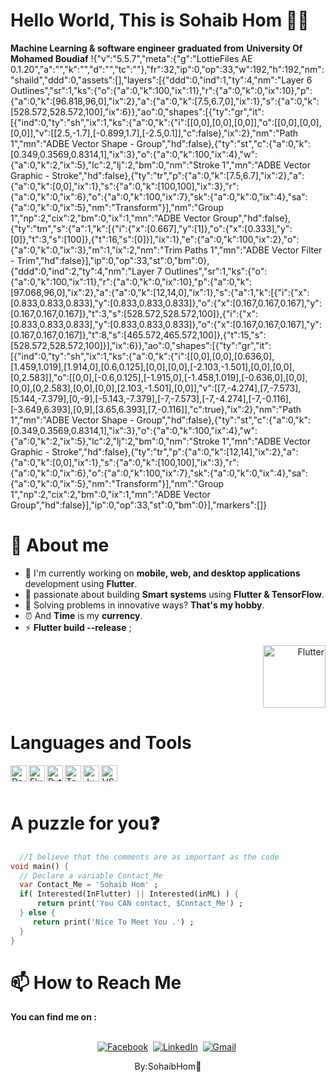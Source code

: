 # Hello World, This is Sohaib Hom 👋👋
**Machine Learning & software engineer** **graduated from** **University Of Mohamed Boudiaf**
!{"v":"5.5.7","meta":{"g":"LottieFiles AE 0.1.20","a":"","k":"","d":"","tc":""},"fr":32,"ip":0,"op":33,"w":192,"h":192,"nm":"shaild","ddd":0,"assets":[],"layers":[{"ddd":0,"ind":1,"ty":4,"nm":"Layer 6 Outlines","sr":1,"ks":{"o":{"a":0,"k":100,"ix":11},"r":{"a":0,"k":0,"ix":10},"p":{"a":0,"k":[96.818,96,0],"ix":2},"a":{"a":0,"k":[7.5,6.7,0],"ix":1},"s":{"a":0,"k":[528.572,528.572,100],"ix":6}},"ao":0,"shapes":[{"ty":"gr","it":[{"ind":0,"ty":"sh","ix":1,"ks":{"a":0,"k":{"i":[[0,0],[0,0],[0,0]],"o":[[0,0],[0,0],[0,0]],"v":[[2.5,-1.7],[-0.899,1.7],[-2.5,0.1]],"c":false},"ix":2},"nm":"Path 1","mn":"ADBE Vector Shape - Group","hd":false},{"ty":"st","c":{"a":0,"k":[0.349,0.3569,0.8314,1],"ix":3},"o":{"a":0,"k":100,"ix":4},"w":{"a":0,"k":2,"ix":5},"lc":2,"lj":2,"bm":0,"nm":"Stroke 1","mn":"ADBE Vector Graphic - Stroke","hd":false},{"ty":"tr","p":{"a":0,"k":[7.5,6.7],"ix":2},"a":{"a":0,"k":[0,0],"ix":1},"s":{"a":0,"k":[100,100],"ix":3},"r":{"a":0,"k":0,"ix":6},"o":{"a":0,"k":100,"ix":7},"sk":{"a":0,"k":0,"ix":4},"sa":{"a":0,"k":0,"ix":5},"nm":"Transform"}],"nm":"Group 1","np":2,"cix":2,"bm":0,"ix":1,"mn":"ADBE Vector Group","hd":false},{"ty":"tm","s":{"a":1,"k":[{"i":{"x":[0.667],"y":[1]},"o":{"x":[0.333],"y":[0]},"t":3,"s":[100]},{"t":16,"s":[0]}],"ix":1},"e":{"a":0,"k":100,"ix":2},"o":{"a":0,"k":0,"ix":3},"m":1,"ix":2,"nm":"Trim Paths 1","mn":"ADBE Vector Filter - Trim","hd":false}],"ip":0,"op":33,"st":0,"bm":0},{"ddd":0,"ind":2,"ty":4,"nm":"Layer 7 Outlines","sr":1,"ks":{"o":{"a":0,"k":100,"ix":11},"r":{"a":0,"k":0,"ix":10},"p":{"a":0,"k":[97.068,96,0],"ix":2},"a":{"a":0,"k":[12,14,0],"ix":1},"s":{"a":1,"k":[{"i":{"x":[0.833,0.833,0.833],"y":[0.833,0.833,0.833]},"o":{"x":[0.167,0.167,0.167],"y":[0.167,0.167,0.167]},"t":3,"s":[528.572,528.572,100]},{"i":{"x":[0.833,0.833,0.833],"y":[0.833,0.833,0.833]},"o":{"x":[0.167,0.167,0.167],"y":[0.167,0.167,0.167]},"t":8,"s":[465.572,465.572,100]},{"t":15,"s":[528.572,528.572,100]}],"ix":6}},"ao":0,"shapes":[{"ty":"gr","it":[{"ind":0,"ty":"sh","ix":1,"ks":{"a":0,"k":{"i":[[0,0],[0,0],[0.636,0],[1.459,1.019],[1.914,0],[0.6,0.125],[0,0],[0,0],[-2.103,-1.501],[0,0],[0,0],[0,2.583]],"o":[[0,0],[-0.6,0.125],[-1.915,0],[-1.458,1.019],[-0.636,0],[0,0],[0,0],[0,2.583],[0,0],[0,0],[2.103,-1.501],[0,0]],"v":[[7,-4.274],[7,-7.573],[5.144,-7.379],[0,-9],[-5.143,-7.379],[-7,-7.573],[-7,-4.274],[-7,-0.116],[-3.649,6.393],[0,9],[3.65,6.393],[7,-0.116]],"c":true},"ix":2},"nm":"Path 1","mn":"ADBE Vector Shape - Group","hd":false},{"ty":"st","c":{"a":0,"k":[0.349,0.3569,0.8314,1],"ix":3},"o":{"a":0,"k":100,"ix":4},"w":{"a":0,"k":2,"ix":5},"lc":2,"lj":2,"bm":0,"nm":"Stroke 1","mn":"ADBE Vector Graphic - Stroke","hd":false},{"ty":"tr","p":{"a":0,"k":[12,14],"ix":2},"a":{"a":0,"k":[0,0],"ix":1},"s":{"a":0,"k":[100,100],"ix":3},"r":{"a":0,"k":0,"ix":6},"o":{"a":0,"k":100,"ix":7},"sk":{"a":0,"k":0,"ix":4},"sa":{"a":0,"k":0,"ix":5},"nm":"Transform"}],"nm":"Group 1","np":2,"cix":2,"bm":0,"ix":1,"mn":"ADBE Vector Group","hd":false}],"ip":0,"op":33,"st":0,"bm":0}],"markers":[]}
# 📌 About me

- 🌱 I'm currently working on **mobile, web, and desktop applications** development using **Flutter**.
- 🔭 passionate about building **Smart systems** using **Flutter & TensorFlow**.
- 🧮 Solving problems in innovative ways? ****That's my hobby****.
- ⏰ And **Time** is my **currency**.
- ⚡ ****Flutter build --release**** ;

<div align="right">
  <img src="https://raw.githubusercontent.com/flutter/website/master/src/_assets/image/flutter-lockup.png" alt="Flutter" width="100">
</div>

# Languages and Tools

<img align="left" alt="Dart" width="26px" src="https://www.vectorlogo.zone/logos/dartlang/dartlang-icon.svg" />
<img align="left" alt="Flutter" width="26px" src="https://www.vectorlogo.zone/logos/flutterio/flutterio-icon.svg" />
<img align="left" alt="Python" width="26px" src="https://www.vectorlogo.zone/logos/python/python-icon.svg" />
<img align="left" alt="TensorFlow" width="26px" src="https://www.vectorlogo.zone/logos/tensorflow/tensorflow-icon.svg" />
<img align="left" alt="Jupyter" width="26px" src="https://www.vectorlogo.zone/logos/jupyter/jupyter-icon.svg" />
<img align="left" alt="VS Code" width="26px" src="https://www.vectorlogo.zone/logos/visualstudio_code/visualstudio_code-icon.svg" />

<br />
<br />

# A puzzle for you❓

```dart
  //I believe that the comments are as important as the code
void main() {
  // Declare a variable Contact_Me
  var Contact_Me = 'Sohaib Hom' ;
  if( Interested(InFlutter) || Interested(inML) ) {
      return print('You CAN contact, $Contact_Me') ;
  } else {
     return print('Nice To Meet You .') ;
  }
}
```
# 📫 How to Reach Me
**You can find me on :**
<p align="center">
<br>
<a href="https://www.facebook.com/sohaibhom16"><img src="https://img.shields.io/badge/facebook-%231877F2.svg?&style=for-the-badge&logo=facebook&logoColor=white" alt="Facebook" /></a>&nbsp;
<a href="https://www.linkedin.com/in/sohaibhom/"><img src="https://img.shields.io/badge/linkedin-%230077B5.svg?&style=for-the-badge&logo=linkedin&logoColor=white" alt="LinkedIn" /></a>&nbsp;
<a href="SohaibHom@gmail.com?subject"><img src="https://img.shields.io/badge/gmail-%23D14836.svg?&style=for-the-badge&logo=gmail&logoColor=white" alt="Gmail"/></a>&nbsp;

<p align="center">
By:SohaibHom💙
